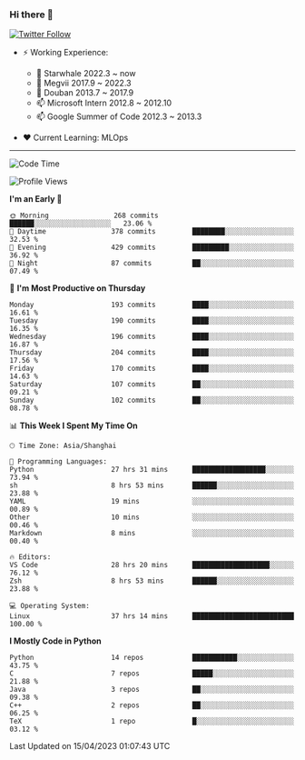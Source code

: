 ### Hi there 👋

[![Twitter Follow](https://img.shields.io/twitter/follow/tianweidut?style=social)](https://twitter.com/tianweidut)

- ⚡ Working Experience:
  - 🔭 Starwhale 2022.3 ~ now
  - 🌱 Megvii 2017.9 ~ 2022.3
  - 🌱 Douban 2013.7 ~ 2017.9
  - 📫 Microsoft Intern 2012.8 ~ 2012.10
  - 📫 Google Summer of Code 2012.3 ~ 2013.3

- ❤️ Current Learning: MLOps

---
<!--START_SECTION:waka-->
![Code Time](http://img.shields.io/badge/Code%20Time-3%2C912%20hrs%2013%20mins-blue)

![Profile Views](http://img.shields.io/badge/Profile%20Views-0-blue)

**I'm an Early 🐤** 

```text
🌞 Morning                268 commits         ██████░░░░░░░░░░░░░░░░░░░   23.06 % 
🌆 Daytime                378 commits         ████████░░░░░░░░░░░░░░░░░   32.53 % 
🌃 Evening                429 commits         █████████░░░░░░░░░░░░░░░░   36.92 % 
🌙 Night                  87 commits          ██░░░░░░░░░░░░░░░░░░░░░░░   07.49 % 
```
📅 **I'm Most Productive on Thursday** 

```text
Monday                   193 commits         ████░░░░░░░░░░░░░░░░░░░░░   16.61 % 
Tuesday                  190 commits         ████░░░░░░░░░░░░░░░░░░░░░   16.35 % 
Wednesday                196 commits         ████░░░░░░░░░░░░░░░░░░░░░   16.87 % 
Thursday                 204 commits         ████░░░░░░░░░░░░░░░░░░░░░   17.56 % 
Friday                   170 commits         ████░░░░░░░░░░░░░░░░░░░░░   14.63 % 
Saturday                 107 commits         ██░░░░░░░░░░░░░░░░░░░░░░░   09.21 % 
Sunday                   102 commits         ██░░░░░░░░░░░░░░░░░░░░░░░   08.78 % 
```


📊 **This Week I Spent My Time On** 

```text
🕑︎ Time Zone: Asia/Shanghai

💬 Programming Languages: 
Python                   27 hrs 31 mins      ██████████████████░░░░░░░   73.94 % 
sh                       8 hrs 53 mins       ██████░░░░░░░░░░░░░░░░░░░   23.88 % 
YAML                     19 mins             ░░░░░░░░░░░░░░░░░░░░░░░░░   00.89 % 
Other                    10 mins             ░░░░░░░░░░░░░░░░░░░░░░░░░   00.46 % 
Markdown                 8 mins              ░░░░░░░░░░░░░░░░░░░░░░░░░   00.40 % 

🔥 Editors: 
VS Code                  28 hrs 20 mins      ███████████████████░░░░░░   76.12 % 
Zsh                      8 hrs 53 mins       ██████░░░░░░░░░░░░░░░░░░░   23.88 % 

💻 Operating System: 
Linux                    37 hrs 14 mins      █████████████████████████   100.00 % 
```

**I Mostly Code in Python** 

```text
Python                   14 repos            ███████████░░░░░░░░░░░░░░   43.75 % 
C                        7 repos             █████░░░░░░░░░░░░░░░░░░░░   21.88 % 
Java                     3 repos             ██░░░░░░░░░░░░░░░░░░░░░░░   09.38 % 
C++                      2 repos             ██░░░░░░░░░░░░░░░░░░░░░░░   06.25 % 
TeX                      1 repo              █░░░░░░░░░░░░░░░░░░░░░░░░   03.12 % 
```




 Last Updated on 15/04/2023 01:07:43 UTC
<!--END_SECTION:waka-->

